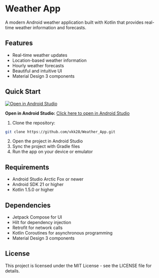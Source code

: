 # Weather App

A modern Android weather application built with Kotlin that provides real-time weather information and forecasts.

## Features

- Real-time weather updates
- Location-based weather information
- Hourly weather forecasts
- Beautiful and intuitive UI
- Material Design 3 components

## Quick Start

[![Open in Android Studio](https://img.shields.io/badge/Open%20in-Android%20Studio-green?style=for-the-badge&logo=android-studio)](https://github.com/vkk28/Weather_App.git)

**Open in Android Studio:** [Click here to open in Android Studio](android-studio://open?git=https://github.com/vkk28/Weather_App.git)

1. Clone the repository:
```bash
git clone https://github.com/vkk28/Weather_App.git
```

2. Open the project in Android Studio
3. Sync the project with Gradle files
4. Run the app on your device or emulator

## Requirements

- Android Studio Arctic Fox or newer
- Android SDK 21 or higher
- Kotlin 1.5.0 or higher

## Dependencies

- Jetpack Compose for UI
- Hilt for dependency injection
- Retrofit for network calls
- Kotlin Coroutines for asynchronous programming
- Material Design 3 components

## License

This project is licensed under the MIT License - see the LICENSE file for details. 